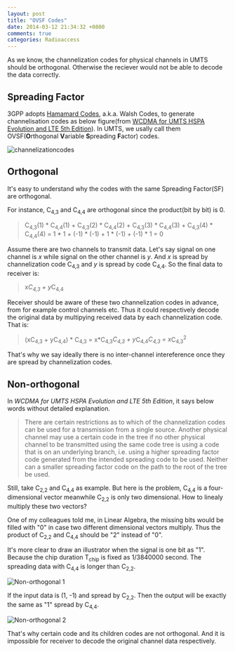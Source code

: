 ```yaml
---
layout: post
title: "OVSF Codes"
date: 2014-03-12 21:34:32 +0800
comments: true
categories: Radioaccess
---
```


As we know, the channelization codes for physical channels in UMTS should be orthogonal. Otherwise the reciever would not be able to decode the data correctly.

<!--more-->

## Spreading Factor

3GPP adopts [Hamamard Codes](http://en.wikipedia.org/wiki/Hadamard_code), a.k.a. Walsh Codes, to generate channelisation codes as below figure(from [WCDMA for UMTS HSPA Evolution and LTE 5th Edition](http://www.amazon.com/Harri-Holma-Antti-Toskala-Evolution/dp/B00AOTQMC2)). In UMTS, we usally call them OVSF(**O**rthogonal **V**ariable **S**preading **F**actor) codes.

![channelizationcodes](https://dl.dropboxusercontent.com/u/6459697/blogimage/20140312_channelizationcodes.png)

## Orthogonal

It's easy to understand why the codes with the same Spreading Factor(SF) are orthogonal. 

For instance, C<sub>4,3</sub> and C<sub>4,4</sub> are orthogonal since the product(bit by bit) is 0.

> C<sub>4,3</sub>(1) * C<sub>4,4</sub>(1) + C<sub>4,3</sub>(2) * C<sub>4,4</sub>(2) + C<sub>4,3</sub>(3) * C<sub>4,4</sub>(3) + C<sub>4,3</sub>(4) * C<sub>4,4</sub>(4) 
> = 1 * 1 + (-1) * (-1) + 1 * (-1) + (-1) * 1 
> = 0

Assume there are two channels to transmit data. Let's say signal on one channel is *x* while signal on the other channel is *y*. And *x* is spread by channelization code C<sub>4,3</sub> and *y* is spread by code C<sub>4,4</sub>. So the final data to receiver is:

> x*C<sub>4,3</sub> +  y*C<sub>4,4</sub>

Receiver should be aware of these two channelization codes in advance, from for example control channels etc. Thus it could respectively decode the original data by multipying received data by each channelization code. That is:

> (xC<sub>4,3</sub> +  yC<sub>4,4</sub>) * C<sub>4,3</sub> = x*C<sub>4,3</sub>*C<sub>4,3</sub> +  y*C<sub>4,4</sub>*C<sub>4,3</sub> = x*C<sub>4,3</sub><sup>2</sup> 

That's why we say ideally there is no inter-channel intereference once they are spread by channelization codes.

## Non-orthogonal

In *WCDMA for UMTS HSPA Evolution and LTE 5th Edition*, it says below words without detailed explanation.

> There are certain restrictions as to which of the channelization codes can be used for a transmission from a single source. Another physical channel may use a certain code in the tree if no other physical channel to be transmitted using the same code tree is using a code that is on an underlying branch, i.e. using a higher spreading factor code generated from the intended spreading code to be used. Neither can a smaller spreading factor code on the path to the root of the tree be used. 

Still, take C<sub>2,2</sub> and C<sub>4,4</sub> as example. But here is the problem, C<sub>4,4</sub> is a four-dimensional vector meanwhile C<sub>2,2</sub> is only two dimensional. How to linealy multiply these two vectors? 

One of my colleagues told me, in Linear Algebra, the missing bits would be filled with "0" in case two different dimensional vectors multiply. Thus the product of C<sub>2,2</sub> and C<sub>4,4</sub> should be "2" instead of "0".

It's more clear to draw an illustrator when the signal is one bit as "1". Because the chip duration T<sub>chip</sub> is fixed as 1/3840000 second. The spreading data with C<sub>4,4</sub> is longer than C<sub>2,2</sub>.

![Non-orthogonal 1](https://dl.dropboxusercontent.com/u/6459697/blogimage/20140312_non_orthogonal_1.png)

If the input data is (1, -1) and spread by C<sub>2,2</sub>. Then the output will be exactly the same as "1" spread by C<sub>4,4</sub>.

![Non-orthogonal 2](https://dl.dropboxusercontent.com/u/6459697/blogimage/20140312_non_orthogonal_2.png)

That's why certain code and its children codes are not orthogonal. And it is impossible for receiver to decode the original channel data respectively. 
